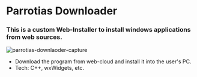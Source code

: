 # Parrotias Downloader  

### This is a custom Web-Installer to install windows applications from web sources. 

![parrotias-downlaoder-capture](https://github.com/Steelzen/parrotias-downloader/assets/94742043/c2e69e82-c4d0-4ec4-8e95-e621370ec70f)

- Download the program from web-cloud and install it into the user's PC.
- Tech: C++, wxWidgets, etc.
